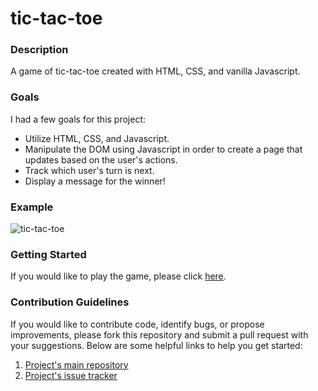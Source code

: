 # tic-tac-toe

### Description
A game of tic-tac-toe created with HTML, CSS, and vanilla Javascript.

### Goals
I had a few goals for this project:
* Utilize HTML, CSS, and Javascript.
* Manipulate the DOM using Javascript in order to create a page that updates based on the user's actions.
* Track which user's turn is next.
* Display a message for the winner!

### Example

![tic-tac-toe](https://i.imgur.com/7l4Goci.png 'tic-tac-toe')

### Getting Started

If you would like to play the game, please click [here](https://pensive-lovelace-c83528.netlify.com/).

### Contribution Guidelines
If you would like to contribute code, identify bugs, or propose improvements, please fork this repository and submit a pull request with your suggestions. Below are some helpful links to help you get started:
1. [Project's main repository](https://github.com/shelbyvjacobs/tic-tac-toe)
2. [Project's issue tracker](https://github.com/shelbyvjacobs/tic-tac-toe/issues)
